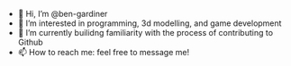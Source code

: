 - 👋 Hi, I’m @ben-gardiner
- 👀 I’m interested in programming, 3d modelling, and game development
- 🌱 I’m currently builidng familiarity with the process of contributing to Github
- 📫 How to reach me: feel free to message me!
